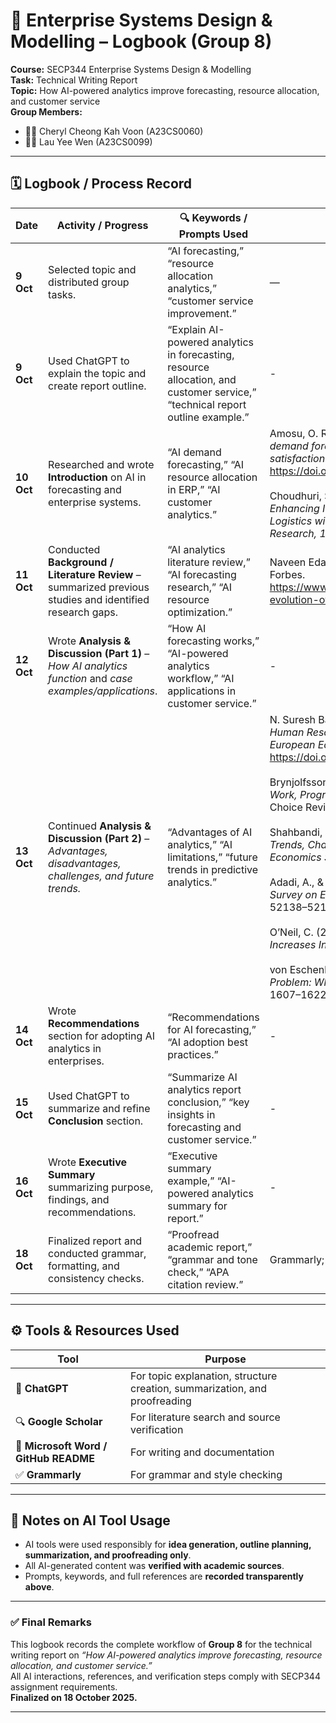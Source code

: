 # 🧾 Enterprise Systems Design & Modelling – Logbook (Group 8)

**Course:** SECP344 Enterprise Systems Design & Modelling  
**Task:** Technical Writing Report  
**Topic:** How AI-powered analytics improve forecasting, resource allocation, and customer service  
**Group Members:**  
- 👩‍💻 Cheryl Cheong Kah Voon (A23CS0060)  
- 👩‍💻 Lau Yee Wen (A23CS0099)  

---

## 🗓️ Logbook / Process Record  

| Date | Activity / Progress | 🔍 Keywords / Prompts Used | 📚 References / Sources | 🧾 Verification / Notes |
|------|----------------------|----------------------------|--------------------------|--------------------------|
| **9 Oct** | Selected topic and distributed group tasks. | “AI forecasting,” “resource allocation analytics,” “customer service improvement.” | — | Topic chosen from assignment list. Planned report structure and task distribution. |
| **9 Oct** | Used ChatGPT to explain the topic and create report outline. | “Explain AI-powered analytics in forecasting, resource allocation, and customer service,” “technical report outline example.” | -| Outlined report structure: Introduction, Background, Analysis, Recommendations, and Conclusion. |
| **10 Oct** | Researched and wrote **Introduction** on AI in forecasting and enterprise systems. | “AI demand forecasting,” “AI resource allocation in ERP,” “AI customer analytics.” | Amosu, O. R., Kumar, P., Ogunsuji, Y. M., & Oni, S. (2024). *AI-driven demand forecasting: Enhancing inventory management and customer satisfaction.* ResearchGate. https://doi.org/10.30574//wjarr.2024.23.2.2394  <br><br> Choudhuri, S. S. (2024). *AI - Driven Supply Chain Optimization: Enhancing Inventory Management, Demand Forecasting, and Logistics within ERP Systems.* *International Journal of Science and Research, 13*(3), 927–933. https://doi.org/10.21275/sr24314073027 | Verified both articles via ResearchGate and DOI databases. |
| **11 Oct** | Conducted **Background / Literature Review** – summarized previous studies and identified research gaps. | “AI analytics literature review,” “AI forecasting research,” “AI resource optimization.” |Naveen Edapurath Vijayan. (2025). The Evolution of AI in Analytics. Forbes. https://www.forbes.com/councils/forbestechcouncil/2025/04/11/the-evolution-of-ai-in-analytics| Synthesized ideas into context and identified current research gaps. |
| **12 Oct** | Wrote **Analysis & Discussion (Part 1)** – *How AI analytics function* and *case examples/applications*. | “How AI forecasting works,” “AI-powered analytics workflow,” “AI applications in customer service.” |- | Verified each article via Google Scholar; used examples from marketing and e-commerce as applications. |
| **13 Oct** | Continued **Analysis & Discussion (Part 2)** – *Advantages, disadvantages, challenges, and future trends.* | “Advantages of AI analytics,” “AI limitations,” “future trends in predictive analytics.” |  N. Suresh Babu (2025). *The Impact of AI-Powered Personalization on Human Resource Management and Customer Loyalty in E-commerce.* *European Economic Letters (EEL), 15*(2), 4751–4759. https://doi.org/10.52783/eel.v15i2.3325  <br><br> Brynjolfsson, E., & McAfee, A. (2014). *The Second Machine Age: Work, Progress, and Prosperity in a Time of Brilliant Technologies.* Choice Reviews Online, 52(06).  <br><br> Shahbandi, M. (2025). *AI-Powered Predictive Analytics in Marketing: Trends, Challenges, and Future Directions.* *International Business & Economics Studies, 7*(2), p1. https://doi.org/10.22158/ibes.v7n2p1 <br><br> Adadi, A., & Berrada, M. (2018). *Peeking Inside the Black Box: A Survey on Explainable Artificial Intelligence (XAI).* *IEEE Access, 6,* 52138–52160. https://doi.org/10.1109/access.2018.2870052  <br><br> O’Neil, C. (2016). *Weapons of Math Destruction: How Big Data Increases Inequality and Threatens Democracy.*  <br><br> von Eschenbach, W. J. (2021). *Transparency and the Black Box Problem: Why We Do Not Trust AI.* *Philosophy & Technology, 34*(4), 1607–1622. https://doi.org/10.1007/s13347-021-00477-0 | Compared ethical challenges and black-box issues. Summarized pros (efficiency, accuracy) and cons (bias, transparency). |
| **14 Oct** | Wrote **Recommendations** section for adopting AI analytics in enterprises. | “Recommendations for AI forecasting,” “AI adoption best practices.” | -| Ensured recommendations align with case examples and findings. |
| **15 Oct** | Used ChatGPT to summarize and refine **Conclusion** section. | “Summarize AI analytics report conclusion,” “key insights in forecasting and customer service.” |- | Verified logical flow and factual accuracy. |
| **16 Oct** | Wrote **Executive Summary** summarizing purpose, findings, and recommendations. | “Executive summary example,” “AI-powered analytics summary for report.” |- | Ensured alignment with report objectives and findings. |
| **18 Oct** | Finalized report and conducted grammar, formatting, and consistency checks. | “Proofread academic report,” “grammar and tone check,” “APA citation review.” | Grammarly; ChatGPT (grammar correction mode). | Verified clarity, coherence, and APA formatting before submission. |

---

## ⚙️ Tools & Resources Used
| Tool | Purpose |
|------|----------|
| 💬 **ChatGPT** | For topic explanation, structure creation, summarization, and proofreading |
| 🔍 **Google Scholar** | For literature search and source verification |
| 📄 **Microsoft Word / GitHub README** | For writing and documentation |
| ✅ **Grammarly** | For grammar and style checking |

---

## 🧩 Notes on AI Tool Usage
- AI tools were used responsibly for **idea generation, outline planning, summarization, and proofreading only**.  
- All AI-generated content was **verified with academic sources**.  
- Prompts, keywords, and full references are **recorded transparently above**.  

---

### ✅ Final Remarks
This logbook records the complete workflow of **Group 8** for the technical writing report on *“How AI-powered analytics improve forecasting, resource allocation, and customer service.”*  
All AI interactions, references, and verification steps comply with SECP344 assignment requirements.  
**Finalized on 18 October 2025.**

---
